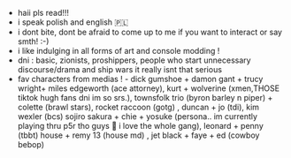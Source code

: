 - haii pls read!!!
- i speak polish and english 🇵🇱
- i dont bite, dont be afraid to come up to me if you want to interact or say smth! :-) 
- i like indulging in all forms of art and console modding !
- dni : basic, zionists, proshippers, people who start unnecessary discourse/drama and ship wars it really isnt that serious
- fav characters from medias ! - dick gumshoe + damon gant + trucy wright+ miles edgeworth (ace attorney),  kurt + wolverine (xmen,THOSE tiktok hugh fans dni im so srs.), townsfolk trio (byron barley n piper) + colette (brawl stars), rocket raccoon (gotg) , duncan + jo (tdi), kim wexler (bcs) sojiro sakura + chie + yosuke (persona.. im currently playing thru p5r tho guys 🤞 i love the whole gang), leonard + penny (tbbt) house + remy 13 (house md) , jet black + faye + ed (cowboy bebop)
